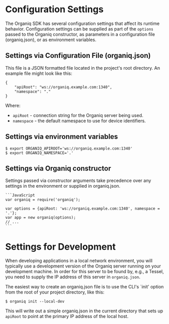 # Configuration Settings

The Organiq SDK has several configuration settings that affect its runtime
behavior. Configuration settings can be supplied as part of the `options` passed
to the Organiq constructor, as parameters in a configuration file
(organiq.json), or as environment variables.

## Settings via Configuration File (organiq.json)

This file is a JSON formatted file located in the project's root directory. An
example file might look like this:

    {
        "apiRoot": "ws://organiq.example.com:1340",
        "namespace": "."
    }

Where:
* `apiRoot` - connection string for the Organiq server being used.
* `namespace` - the default namespace to use for device identifiers.

## Settings via environment variables

    $ export ORGANIQ_APIROOT='ws://organiq.example.com:1340'
    $ export ORGANIQ_NAMESPACE='.'

## Settings via Organiq constructor

Settings passed via constructor arguments take precedence over any settings in
the environment or supplied in organiq.json.

    ```JavaScript
    var organiq = require('organiq');

    var options = {apiRoot: 'ws://organiq.example.com:1340', namespace = '.'};
    var app = new organiq(options);
    // ...
    ```

# Settings for Development

When developing applications in a local network environment, you will typically
use a development version of the Organiq server running on your development
machine. In order for this server to be found by, e.g., a Tessel, you need
to supply the IP address of this server in `organiq.json`.

The easiest way to create an organiq.json file is to use the CLI's `init'
option from the root of your project directory, like this:

    $ organiq init --local-dev

This will write out a simple organiq.json in the current directory that sets
up `apiRoot` to point at the primary IP address of the local host.

